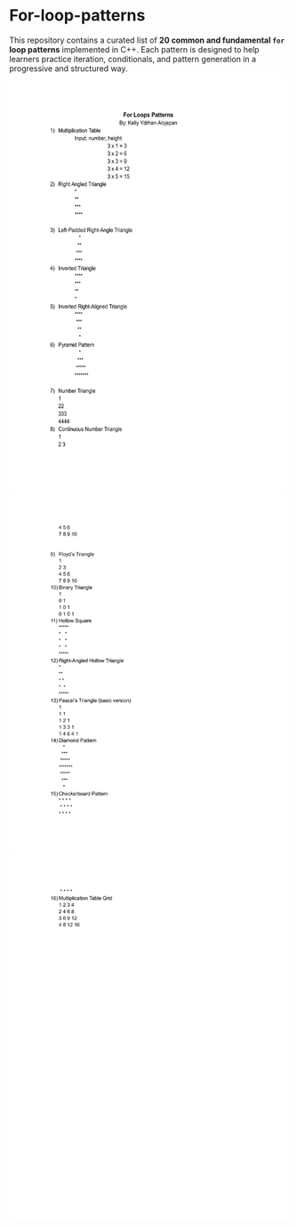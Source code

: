 # For-loop-patterns
This repository contains a curated list of **20 common and fundamental `for` loop patterns** implemented in C++. Each pattern is designed to help learners practice iteration, conditionals, and pattern generation in a progressive and structured way.
<img src="./patterns1.png" alt="patterns" width="500" height="750"/>
![For Loop Patterns2](./patterns2.png)
![For Loop Patterns3](./patterns3.png)
